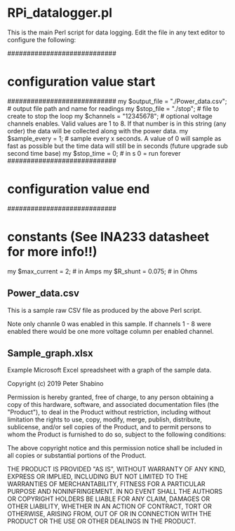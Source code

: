 # RPi_datalogger.pl
This is the main Perl script for data logging. 
Edit the file in any text editor to configure the following:

############################
# configuration value start
############################
my $output_file = "./Power_data.csv";	# output file path and name for readings
my $stop_file = "./stop";				# file to create to stop the loop
my $channels = "12345678"; 				# optional voltage channels enables. Valid values are 1 to 8. If that number is in this string (any order) the data will be collected along with the power data. 
my $sample_every = 1;					# sample every x seconds. A value of 0 will sample as fast as possible but the time data will still be in seconds (future upgrade sub second time base) 
my $stop_time = 0;						# in s 0 = run forever
############################
# configuration value end
############################

# constants (See INA233 datasheet for more info!!)
my $max_current = 2;	# in Amps
my $R_shunt = 0.075;  	# in Ohms

## Power_data.csv
This is a sample raw CSV file as produced by the above Perl script.

Note only channle 0 was enabled in this sample. If channels 1 - 8 were enabled there would be one more voltage column per enabled channel. 

## Sample_graph.xlsx
Example Microsoft Excel spreadsheet with a graph of the sample data. 




Copyright (c) 2019 Peter Shabino

Permission is hereby granted, free of charge, to any person obtaining a copy of this hardware, software, and associated documentation files 
(the "Product"), to deal in the Product without restriction, including without limitation the rights to use, copy, modify, merge, publish, 
distribute, sublicense, and/or sell copies of the Product, and to permit persons to whom the Product is furnished to do so, subject to the 
following conditions:

The above copyright notice and this permission notice shall be included in all copies or substantial portions of the Product.

THE PRODUCT IS PROVIDED "AS IS", WITHOUT WARRANTY OF ANY KIND, EXPRESS OR IMPLIED, INCLUDING BUT NOT LIMITED TO THE WARRANTIES OF 
MERCHANTABILITY, FITNESS FOR A PARTICULAR PURPOSE AND NONINFRINGEMENT. IN NO EVENT SHALL THE AUTHORS OR COPYRIGHT HOLDERS BE LIABLE 
FOR ANY CLAIM, DAMAGES OR OTHER LIABILITY, WHETHER IN AN ACTION OF CONTRACT, TORT OR OTHERWISE, ARISING FROM, OUT OF OR IN CONNECTION 
WITH THE PRODUCT OR THE USE OR OTHER DEALINGS IN THE PRODUCT.
